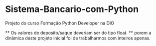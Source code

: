 # Sistema-Bancario-com-Python
Projeto do curso Formação Python Developer na DIO

** Os valores de deposito/saque deveriam ser do tipo float.
** porem a dinâmica deste projeto inicial foi de trabalharmos com inteiros apenas.
